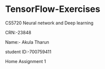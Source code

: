 # TensorFlow-Exercises
CS5720 Neural network and Deep learning

CRN:-23848

Name:- Akula Tharun

student ID:-700759411

Home Assignment 1
